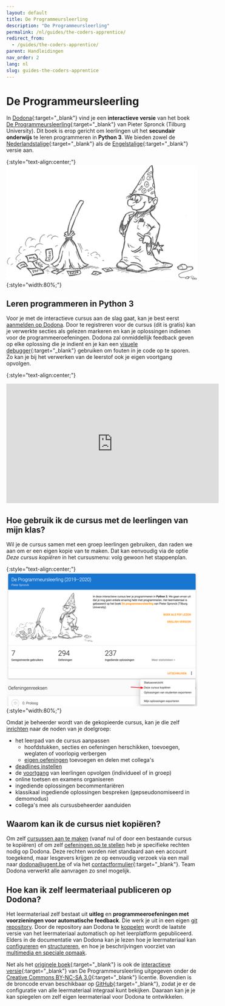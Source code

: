 ```yaml
---
layout: default
title: De Programmeursleerling
description: "De Programmeursleerling"
permalink: /nl/guides/the-coders-apprentice/
redirect_from:
  - /guides/the-coders-apprentice/
parent: Handleidingen
nav_order: 2
lang: nl
slug: guides-the-coders-apprentice
---
```


# De Programmeursleerling

In [Dodona](https://dodona.ugent.be){:target="_blank"} vind je een **interactieve versie** van het boek [De Programmeursleerling](http://www.spronck.net/pythonbook/dutchindex.xhtml){:target="_blank"} van Pieter Spronck (Tilburg University). Dit boek is erop gericht om leerlingen uit het **secundair onderwijs** te leren programmeren in **Python 3**. We bieden zowel de [Nederlandstalige](https://dodona.ugent.be/nl/courses/293/){:target="_blank"} als de [Engelstalige](https://dodona.ugent.be/nl/courses/293/){:target="_blank"} versie aan.

{:style="text-align:center;"}
![De Programmeursleerling](codersapprentice.png){:style="width:80%;"}


## Leren programmeren in Python 3

Voor je met de interactieve cursus aan de slag gaat, kan je best eerst [aanmelden op Dodona](https://dodona-edu.github.io/nl/guides/getting-started/#aanmelden). Door te registreren voor de cursus (dit is gratis) kan je verwerkte secties als gelezen markeren en kan je oplossingen indienen voor de programmeeroefeningen. Dodona zal onmiddellijk feedback geven op elke oplossing die je indient en je kan een [visuele debugger](http://www.pythontutor.com/){:target="_blank"} gebruiken om fouten in je code op te sporen. Zo kan je bij het verwerken van de leerstof ook je eigen voortgang opvolgen.

{:style="text-align:center;"}
<iframe width="560" height="315" src="https://www.youtube.com/embed/CGdVEJk1Y9s" frameborder="0" allow="accelerometer; autoplay; encrypted-media; gyroscope; picture-in-picture" allowfullscreen></iframe>


## Hoe gebruik ik de cursus met de leerlingen van mijn klas?

Wil je de cursus samen met een groep leerlingen gebruiken, dan raden we aan om er een eigen kopie van te maken. Dat kan eenvoudig via de optie *Deze cursus kopiëren* in het cursusmenu: volg gewoon het stappenplan.

{:style="text-align:center;"}
![Een cursus kopiëren in Dodona](course-copy-nl.png){:style="width:80%;"}

Omdat je beheerder wordt van de gekopieerde cursus, kan je die zelf [inrichten](https://dodona-edu.github.io/nl/guides/getting-started/) naar de noden van je doelgroep:

- het leerpad van de cursus aanpassen
  - hoofdstukken, secties en oefeningen herschikken, toevoegen, weglaten of voorlopig verbergen
  - [eigen oefeningen](https://dodona-edu.github.io/nl/guides/new-exercise-repo/) toevoegen en delen met collega's
- [deadlines instellen](https://dodona-edu.github.io/nl/guides/getting-started/#een-cursus-opstellen)
- de [voortgang](https://dodona-edu.github.io/nl/guides/getting-started/#je-cursus-gebruiken) van leerlingen opvolgen (individueel of in groep)
- online toetsen en examens organiseren
- ingediende oplossingen becommentariëren
- klassikaal ingediende oplossingen bespreken (gepseudonomiseerd in demomodus)
- collega's mee als cursusbeheerder aanduiden


## Waarom kan ik de cursus niet kopiëren?

Om zelf [cursussen aan te maken](https://dodona-edu.github.io/nl/guides/getting-started/#een-cursus-aanmaken) (vanaf nul of door een bestaande cursus te kopiëren) of om zelf [oefeningen op te stellen](https://dodona-edu.github.io/nl/guides/new-exercise-repo/) heb je specifieke rechten nodig op Dodona. Deze rechten worden niet standaard aan een account toegekend, maar lesgevers krijgen ze op eenvoudig verzoek via een mail naar <dodona@ugent.be> of via het [contactformulier](https://dodona.ugent.be/nl/contact){:target="_blank"}. Team Dodona verwerkt alle aanvragen zo snel mogelijk.


## Hoe kan ik zelf leermateriaal publiceren op Dodona?

Het leermateriaal zelf bestaat uit **uitleg** en **programmeeroefeningen met voorzieningen voor automatische feedback**. Die werk je uit in een eigen [git repository](https://dodona-edu.github.io/nl/guides/new-exercise-repo/). Door de repository aan Dodona te [koppelen](https://dodona-edu.github.io/nl/guides/new-exercise-repo/#3-de-webhook-instellen) wordt de laatste versie van het leermateriaal automatisch op het leerplatform gepubliceerd. Elders in de documentatie van Dodona kan je lezen hoe je leermateriaal kan [configureren](https://dodona-edu.github.io/en/references/exercise-config/) en [structureren](https://dodona-edu.github.io/en/references/exercise-directory-structure/), en hoe je beschrijvingen voorziet van [multimedia en speciale opmaak](https://dodona-edu.github.io/nl/references/exercise-description/).

Net als het [originele boek](http://www.spronck.net/pythonbook/dutchindex.xhtml){:target="_blank"} is ook de [interactieve versie](https://dodona.ugent.be/nl/courses/293/){:target="_blank"} van De Programmeursleerling uitgegeven onder de [Creative Commons BY-NC-SA 3.0](https://github.com/dodona-edu/programmeursleerling/blob/master/LICENSE.md){:target="_blank"} licentie. Bovendien is de broncode ervan beschikbaar op [GitHub](https://github.com/dodona-edu/programmeursleerling){:target="_blank"}, zodat je er de configuratie van alle leermateriaal integraal kunt bekijken. Daaraan kan je je kan spiegelen om zelf eigen leermateriaal voor Dodona te ontwikkelen.
